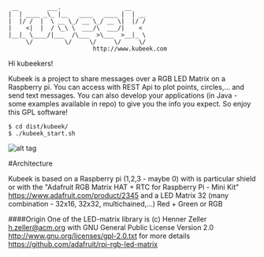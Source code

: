 ```
 __        ___.                  __
|  | ____ _\_ |__   ____   ____ |  | __
|  |/ /  |  \ __ \_/ __ \_/ __ \|  |/ /
|    <|  |  / \_\ \  ___/\  ___/|    <
|__|_ \____/|___  /\___  >\___  >__|_ \
     \/         \/     \/     \/     \/
                        http://www.kubeek.com
```


Hi kubeekers!

Kubeek is a project to share messages over a RGB LED Matrix on a Raspberry pi. You can access with REST Api to plot points, circles,... and send text messages. You can also develop your applications (in Java - some examples available in repo) to give you the info you expect.
So enjoy this GPL software!
```
$ cd dist/kubeek/
$ ./kubeek_start.sh
```

![alt tag](https://cdn-shop.adafruit.com/1200x900/2345-06.jpg)

#Architecture

Kubeek is based on a Raspberry pi (1,2,3 - maybe 0) with is particular shield or with the "Adafruit RGB Matrix HAT + RTC for Raspberry Pi - Mini Kit"
https://www.adafruit.com/product/2345
and
a LED Matrix 32 (many combination - 32x16, 32x32, multichained,...) Red + Green or RGB


####Origin
One of the LED-matrix library is (c) Henner Zeller h.zeller@acm.org with GNU General Public License Version 2.0 http://www.gnu.org/licenses/gpl-2.0.txt for more details https://github.com/adafruit/rpi-rgb-led-matrix

